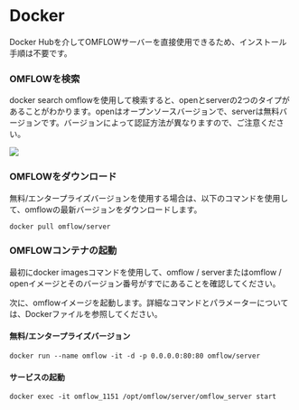 
# Docker

Docker Hubを介してOMFLOWサーバーを直接使用できるため、インストール手順は不要です。

### OMFLOWを検索

docker search omflowを使用して検索すると、openとserverの2つのタイプがあることがわかります。openはオープンソースバージョンで、serverは無料バージョンです。バージョンによって認証方法が異なりますので、ご注意ください。

![](https://syscomgo.com/wp-content/uploads/2023/11/OMFLOW_3-5_1.png)

### OMFLOWをダウンロード


無料/エンタープライズバージョンを使用する場合は、以下のコマンドを使用して、omflowの最新バージョンをダウンロードします。

```
docker pull omflow/server
```

### OMFLOWコンテナの起動

最初にdocker imagesコマンドを使用して、omflow / serverまたはomflow / openイメージとそのバージョン番号がすでにあることを確認してください。

次に、omflowイメージを起動します。詳細なコマンドとパラメーターについては、Dockerファイルを参照してください。



#### 無料/エンタープライズバージョン

```
docker run --name omflow -it -d -p 0.0.0.0:80:80 omflow/server
```

#### サービスの起動

```
docker exec -it omflow_1151 /opt/omflow/server/omflow_server start
```
